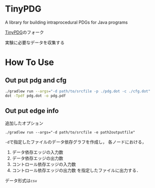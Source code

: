 TinyPDG
=======

A library for building intraprocedural PDGs for Java programs

[TinyPDG](https://github.com/YoshikiHigo/TinyPDG)のフォーク

実験に必要なデータを収集する


# How To Use
## Out put pdg and cfg
```sh
./gradlew run --args="-d path/to/srcfile -p ./pdg.dot -c ./cfg.dot"
dot -Tpdf pdg.dot -o pdg.pdf
```

## Out put edge info
追加したオプション

```
./gradlew run --args="-d path/to/srcfile -e path2outputfile"
```
`-d`で指定したファイルのデータ依存グラフを作成し，
各ノードにおける，
1. データ依存エッジの入力数
2. データ依存エッジの出力数
3. コントロール依存エッジの入力数
4. コントロール依存エッジの出力数
を指定したファイルに出力する．

データ形式は`csv`